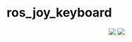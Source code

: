 # ros_joy_keyboard
<div align="center">
  <img src="https://img.shields.io/badge/ROS_noetic-22314E?style=flat&logo=ros&logoColor=white" />
  <img src="https://img.shields.io/badge/Ubuntu_20.04LTS-E95420?style=flat&logo=Ubuntu&logoColor=white" />
</div>
